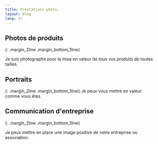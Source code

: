 ```yaml
---
title: Prestations photo
layout: blog
lang: fr
---
```


## Photos de produits
{: .margin_2line .margin_bottom_1line}

Je suis photographe pour la mise en valeur de tous vos produits de toutes tailles.

## Portraits
{: .margin_2line .margin_bottom_1line}
Je peux vous mettre en valeur comme vous êtes.

## Communication d'entreprise
{: .margin_2line .margin_bottom_1line}

Je peux mettre en place une image positive de votre entreprise ou association.